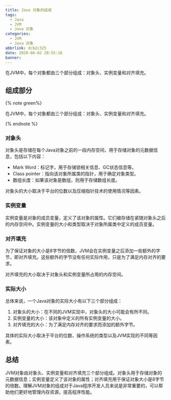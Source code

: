 ```yaml
---
title: Java 对象的组成
tags:
  - Java
  - JVM
  - Java 对象
categories:
  - JVM
  - Java 对象
abbrlink: dcb2c325
date: 2020-06-02 20:55:10
banner:
---
```


在JVM中，每个对象都由三个部分组成：对象头、实例变量和对齐填充。

## 组成部分

{% note green%}

在JVM中，每个对象都由三个部分组成：对象头、实例变量和对齐填充。

{% endnote %}

### 对象头

对象头是存储在每个Java对象之前的一段内存空间，用于存储对象的元数据信息，包括以下内容：

- Mark Word：标记字，用于存储锁相关信息、GC状态信息等。
- Class pointer：指向该对象所属类的指针，用于确定对象类型。
- 数组长度：如果该对象是数组，则用于存储数组长度。

对象头的大小取决于平台的位数以及压缩指针技术的使用情况等因素。

### 实例变量

实例变量是对象的成员变量，定义了该对象的属性。它们被存储在紧随对象头之后的内存空间中。实例变量的大小和类型取决于对象所属类中定义的成员变量。

### 对齐填充

为了保证对象的大小是8字节的倍数，JVM会在实例变量之后添加一些额外的字节，即对齐填充。这些额外的字节没有任何实际作用，只是为了满足内存对齐的要求。

对齐填充的大小取决于对象头和实例变量所占用的内存空间。

### 实际大小

总体来说，一个Java对象的实际大小有以下三个部分组成：

1. 对象头的大小：在不同的JVM实现中，对象头的大小可能会有所不同。
2. 实例变量的大小：该对象中定义的所有实例变量的大小。
3. 对齐填充的大小：为了满足内存对齐的要求而添加的额外字节。

具体的实际大小取决于平台的位数、操作系统的类型以及JVM实现的不同等因素。

## 总结

JVM对象由对象头、实例变量和对齐填充三个部分组成。对象头用于存储对象的元数据信息；实例变量定义了该对象的属性；对齐填充用于保证对象大小是8字节的倍数。理解JVM对象的组成对于Java程序开发人员来说是非常重要的，可以帮助他们更好地管理内存资源，提高程序性能。
